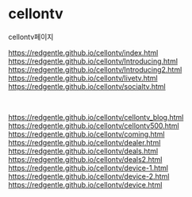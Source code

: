 # cellontv
cellontv페이지


https://redgentle.github.io/cellontv/index.html
<br>
https://redgentle.github.io/cellontv/Introducing.html
<br>
https://redgentle.github.io/cellontv/Introducing2.html
<br>
https://redgentle.github.io/cellontv/livetv.html
<br>
https://redgentle.github.io/cellontv/socialtv.html

<br>


https://redgentle.github.io/cellontv/cellontv_blog.html
<br>
https://redgentle.github.io/cellontv/cellontv500.html
<br>
https://redgentle.github.io/cellontv/coming.html
<br>
https://redgentle.github.io/cellontv/dealer.html
<br>
https://redgentle.github.io/cellontv/deals.html
<br>
https://redgentle.github.io/cellontv/deals2.html
<br>
https://redgentle.github.io/cellontv/device-1.html
<br>
https://redgentle.github.io/cellontv/device-2.html
<br>
https://redgentle.github.io/cellontv/device.html
